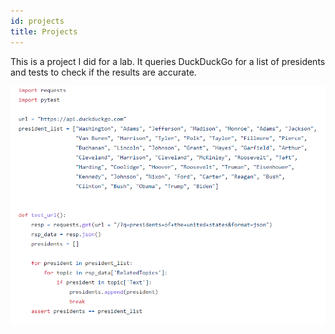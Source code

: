 ```yaml
---
id: projects
title: Projects
---
```


This is a project I did for a lab. It queries DuckDuckGo for a list of presidents and tests to check if the results are accurate.

![A screenshot of a lab testing DuckDuckGo results](./assets/project.png)
